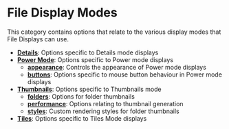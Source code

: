 # File Display Modes

This category contains options that relate to the various display modes that File Displays can use.

- **[Details](/Manual/preferences/preferences_categories/file_display_modes/details_mode.md)**: Options specific to Details mode displays
- **[Power Mode](/Manual/preferences/preferences_categories/file_display_modes/power_mode/RAEDME.md)**: Options specific to Power mode displays
  - **[appearance](/Manual/preferences/preferences_categories/file_display_modes/power_mode/appearance.md)**: Controls the appearance of Power mode displays
  - **[buttons](/Manual/preferences/preferences_categories/file_display_modes/power_mode/buttons.md)**: Options specific to mouse button behaviour in Power mode displays
- **[Thumbnails](/Manual/preferences/preferences_categories/file_display_modes/thumbnails_mode/RAEDME.md)**: Options specific to Thumbnails mode
  - **[folders](/Manual/preferences/preferences_categories/file_display_modes/thumbnails_mode/folders.md)**: Options for folder thumbnails
  - **[performance](/Manual/preferences/preferences_categories/file_display_modes/thumbnails_mode/performance.md)**: Options relating to thumbnail generation
  - **[styles](/Manual/preferences/preferences_categories/file_display_modes/thumbnails_mode/styles.md)**: Custom rendering styles for folder thumbnails
- **[Tiles](/Manual/preferences/preferences_categories/file_display_modes/tiles_mode.md)**: Options specific to Tiles Mode displays
